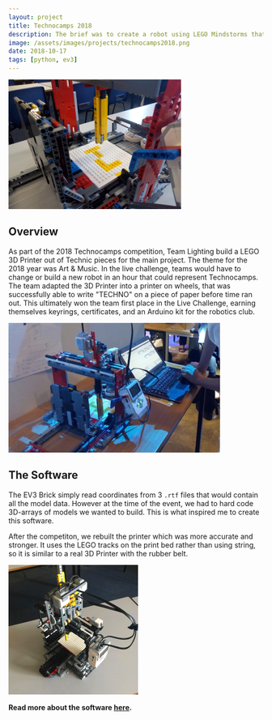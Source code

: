 ```yaml
---
layout: project
title: Technocamps 2018
description: The brief was to create a robot using LEGO Mindstorms that could produce art or music. The team decided to create a 3-axis printer that could place 2x2 LEGO bricks onto a plate.
image: /assets/images/projects/technocamps2018.png
date: 2018-10-17
tags: [python, ev3]
---
```

![Image of 3D Printer](/assets/images/projects/flashbuilder/printer-original.png "Team Lightning's 3D Printer")

## Overview

As part of the 2018 Technocamps competition, Team Lighting build a LEGO 3D Printer out of Technic pieces for the main project. The theme for the 2018 year was Art & Music. In the live challenge, teams would have to change or build a new robot in an hour that could represent Technocamps. The team adapted the 3D Printer into a printer on wheels, that was successfully able to write "TECHNO" on a piece of paper before time ran out. This ultimately won the team first place in the Live Challenge, earning themselves keyrings, certificates, and an Arduino kit for the robotics club.

![Image of 3D Printer at Event](/assets/images/projects/flashbuilder/printer-at-event.png "Team Lightning's 3D Printer")

## The Software

The EV3 Brick simply read coordinates from 3 `.rtf` files that would contain all the model data. However at the time of the event, we had to hard code 3D-arrays of models we wanted to build. This is what inspired me to create this software.

After the competiton, we rebuilt the printer which was more accurate and stronger. It uses the LEGO tracks on the print bed rather than using string, so it is similar to a real 3D Printer with the rubber belt.

![Image of Rebuilt Printer](/assets/images/projects/flashbuilder/printer-256.png "Rebuilt 3D Printer")

**Read more about the software [here](/projects/flashbuilder).**
